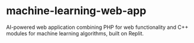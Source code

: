 # machine-learning-web-app
AI-powered web application combining PHP for web functionality and C++ modules for machine learning algorithms, built on Replit.
